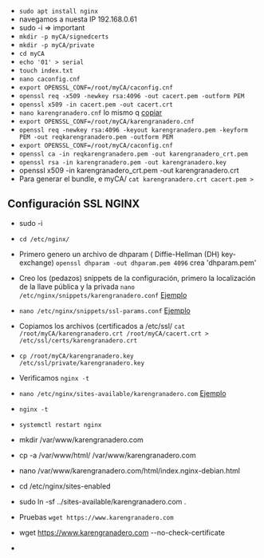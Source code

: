 - `sudo apt install nginx`
- navegamos a nuesta IP 192.168.0.61
- sudo -i => important
- `mkdir -p myCA/signedcerts`
- `mkdir -p myCA/private`
- `cd myCA`
- `echo '01' > serial`
- `touch index.txt`
- `nano caconfig.cnf`
- `export OPENSSL_CONF=/root/myCA/caconfig.cnf`
- `openssl req -x509 -newkey rsa:4096 -out cacert.pem -outform PEM`
- `openssl x509 -in cacert.pem -out cacert.crt`
- `nano karengranadero.cnf` lo mismo q [copiar](./../../exam01/firma-digital/karengranadero-cnf)
- `export OPENSSL_CONF=/root/myCA/karengranadero.cnf`
- `openssl req -newkey rsa:4096 -keyout karengranadero.pem -keyform PEM -out reqkarengranadero.pem -outform PEM`
- `export OPENSSL_CONF=/root/myCA/caconfig.cnf`
- `openssl ca -in reqkarengranadero.pem -out karengranadero_crt.pem`
- `openssl rsa -in karengranadero.pem -out karengranadero.key`
- openssl x509 -in karengranadero_crt.pem -out karengranadero.crt
- Para generar el bundle, e myCA/ `cat karengranadero.crt cacert.pem >`

## Configuración SSL NGINX

- sudo -i
- `cd /etc/nginx/`
- Primero genero un archivo de dhparam ( Diffie-Hellman (DH) key-exchange) `openssl dhparam -out dhparam.pem 4096` crea 'dhparam.pem'
- Creo los (pedazos) snippets de la configuración, primero la localización de la llave pública y la privada `nano /etc/nginx/snippets/karengranadero.conf` [Ejemplo](./karengranadero.conf)
- `nano /etc/nginx/snippets/ssl-params.conf` [Ejemplo](./ssl-params.conf)
- Copiamos los archivos (certificados a /etc/ssl/ `cat /root/myCA/karengranadero.crt /root/myCA/cacert.crt > /etc/ssl/certs/karengranadero.crt`
- `cp /root/myCA/karengranadero.key /etc/ssl/private/karengranadero.key`

- Verificamos `nginx -t`
- `nano /etc/nginx/sites-available/karengranadero.com` [Ejemplo](./site-available)


- `nginx -t`
- `systemctl restart nginx`
- mkdir /var/www/karengranadero.com
- cp -a /var/www/html/ /var/www/karengranadero.com
- nano /var/www/karengranadero.com/html/index.nginx-debian.html

- cd /etc/nginx/sites-enabled
- sudo ln -sf ../sites-available/karengranadero.com .
- Pruebas `wget https://www.karengranadero.com`
- wget https://www.karengranadero.com --no-check-certificate
- 
